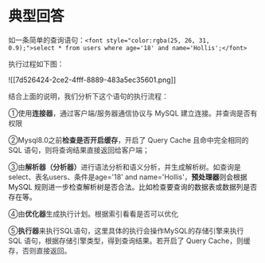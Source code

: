 # 典型回答
<font style="color:rgba(25, 26, 31, 0.9);">如一条简单的查询语句：</font>`<font style="color:rgba(25, 26, 31, 0.9);">select * from users where age='18' and name='Hollis';</font>`

<font style="color:rgba(25, 26, 31, 0.9);"></font>

<font style="color:rgba(25, 26, 31, 0.9);">执行过程如下图：</font>

<font style="color:rgba(25, 26, 31, 0.9);"></font>

![[7d526424-2ce2-4fff-8889-483a5ec35601.png]]

<font style="color:rgba(25, 26, 31, 0.9);"></font>

<font style="color:rgba(25, 26, 31, 0.9);">结合上面的说明，我们分析下这个语句的执行流程：</font>

<font style="color:rgba(25, 26, 31, 0.9);">①使用</font>**<font style="color:rgba(25, 26, 31, 0.9);">连接器</font>**<font style="color:rgba(25, 26, 31, 0.9);">，通过客户端/服务器通信协议与 MySQL 建立连接。并查询是否有权限</font>

<font style="color:rgba(25, 26, 31, 0.9);">②Mysql8.0之前</font>**<font style="color:rgba(25, 26, 31, 0.9);">检查是否开启缓存</font>**<font style="color:rgba(25, 26, 31, 0.9);">，开启了 Query Cache 且命中完全相同的 SQL 语句，则将查询结果直接返回给客户端；</font>

<font style="color:rgba(25, 26, 31, 0.9);">③由</font>**<font style="color:rgba(25, 26, 31, 0.9);">解析器（分析器）</font>**<font style="color:rgba(25, 26, 31, 0.9);">进行语法分析和语义分析，并生成解析树。如查询是select、表名users、条件是age='18' and name='Hollis'，</font>**预处理器**则会根据 MySQL 规则进一步检查解析树是否合法。比如检查要查询的数据表或数据列是否存在等。

<font style="color:rgba(25, 26, 31, 0.9);">④由</font>**<font style="color:rgba(25, 26, 31, 0.9);">优化器</font>**<font style="color:rgba(25, 26, 31, 0.9);">生成执行计划。根据索引看看是否可以优化</font>

<font style="color:rgba(25, 26, 31, 0.9);">⑤</font>**<font style="color:rgba(25, 26, 31, 0.9);">执行器</font>**<font style="color:rgba(25, 26, 31, 0.9);">来执行SQL语句，这里具体的执行会操作MySQL的存储引擎来执行 SQL 语句，根据存储引擎类型，得到查询结果。若开启了 Query Cache，则缓存，否则直接返回。</font>

  


